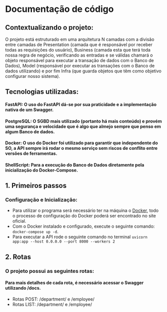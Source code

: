 # Documentação de código

## Contextualizando o projeto:
  O projeto está estruturado em uma arquitetura N camadas com a
divisão entre camadas de Presentation (camada que é responsável
por receber todas as requisições do usuário), Business (camada esta
que terá toda nossa regra de negócio, verificando as entradas e se válidas
chamará o objeto responsável para executar a transação de dados com o Banco de Dados),
 Model (responsável por executar as transações com o Banco de dados utilizando) 
e por fim Infra (que guarda objetos que têm como objetivo configurar nosso sistema).

## Tecnologias utilizadas:
#### FastAPI: O uso do FastAPI dá-se por sua praticidade e a implementação nativa de um Swagger.
#### PostgreSQL: O SGBD mais utilizado (portanto há mais conteúdo) e provém uma segurança e velocidade que é algo que almejo sempre que penso em algum Banco de dados.
#### Docker: O uso do Docker foi utilizado para garantir que independente do SO, a API sempre irá rodar o mesmo serviço sem riscos de conflito entre versões de ferramentas.
#### ShellScript: Para a execução do Banco de Dados diretamente pela inicialização do Docker-Compose.

## 1. Primeiros passos
### Configuração e Inicialização:
 * Para utilizar o programa será necessário ter na máquina o [Docker](https://www.docker.com/), todo o processo de configuração do Docker poderá ser encontrado no site oficial.
  * Com o Docker instalado e configurado, execute o seguinte comando: ``docker-compose up -d``.
  * Para executar a API rode o seguinte comando no terminal ``uvicorn app:app --host 0.0.0.0 --port 8000 --workers 2 ``

## 2. Rotas
### O projeto possui as seguintes rotas:
#### Para mais detalhes de cada rota, é necessário acessar o Swagger utilizando /docs.
* Rotas POST: /department/ e /employee/
* Rotas LIST: /department/ e /employee/